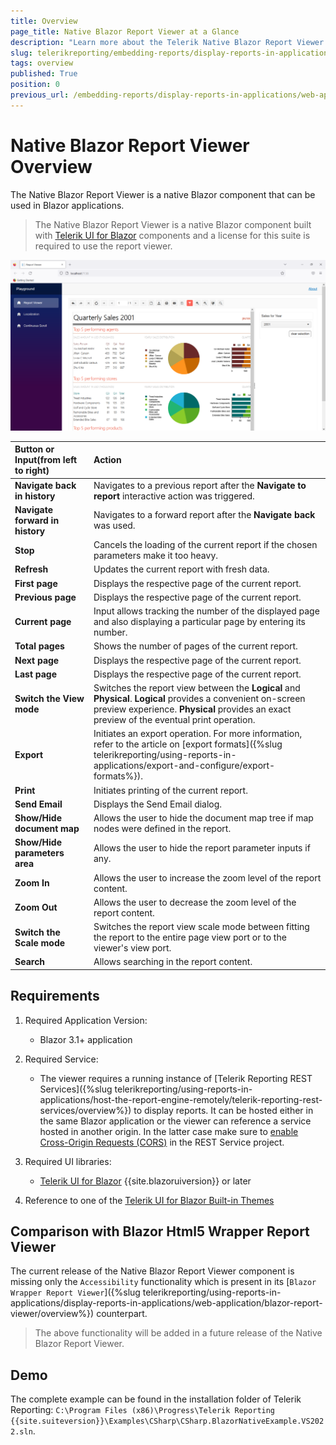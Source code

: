 ```yaml
---
title: Overview
page_title: Native Blazor Report Viewer at a Glance
description: "Learn more about the Telerik Native Blazor Report Viewer requirements, user interface, and available functionalities."
slug: telerikreporting/embedding-reports/display-reports-in-applications/web-application/native-blazor-report-viewer/overview
tags: overview
published: True
position: 0
previous_url: /embedding-reports/display-reports-in-applications/web-application/native-blazor-report-viewer/
---
```


<style>
table th:first-of-type {
	width: 25%;
}
table th:nth-of-type(2) {
	width: 75%;
}
</style>

# Native Blazor Report Viewer Overview

The Native Blazor Report Viewer is a native Blazor component that can be used in Blazor applications.

> The Native Blazor Report Viewer is a native Blazor component built with [Telerik UI for Blazor](https://www.telerik.com/blazor-ui) components and a license for this suite is required to use the report viewer.

![The preview of the demo report Dashboard in the Native Blazor Report Viewer in Firefox browser](../images/NativeBlazorReportViewer/NativeBlazorReportViewer.png)

|Button or Input(from left to right)|Action
|:---|:---
|__Navigate back in history__|Navigates to a previous report after the **Navigate to report** interactive action was triggered. 
|__Navigate forward in history__|Navigates to a forward report after the **Navigate back** was used.
|__Stop__|Cancels the loading of the current report if the chosen parameters make it too heavy. 
|__Refresh__|Updates the current report with fresh data.
|__First page__|Displays the respective page of the current report.
|__Previous page__|Displays the respective page of the current report.
|__Current page__|Input allows tracking the number of the displayed page and also displaying a particular page by entering its number.
|__Total pages__|Shows the number of pages of the current report.
|__Next page__|Displays the respective page of the current report.
|__Last page__|Displays the respective page of the current report.
|__Switch the View mode__|Switches the report view between the __Logical__ and __Physical__. __Logical__ provides a convenient on-screen preview experience. __Physical__ provides an exact preview of the eventual print operation.
|__Export__|Initiates an export operation. For more information, refer to the article on [export formats]({%slug telerikreporting/using-reports-in-applications/export-and-configure/export-formats%}). 
|__Print__|Initiates printing of the current report.
|__Send Email__|Displays the Send Email dialog.
|__Show/Hide document map__|Allows the user to hide the document map tree if map nodes were defined in the report.
|__Show/Hide parameters area__|Allows the user to hide the report parameter inputs if any.
|__Zoom In__|Allows the user to increase the zoom level of the report content.
|__Zoom Out__|Allows the user to decrease the zoom level of the report content.
|__Switch the Scale mode__|Switches the report view scale mode between fitting the report to the entire page view port or to the viewer's view port.
|__Search__|Allows searching in the report content.

## Requirements

1. Required Application Version:

	+ Blazor 3.1+ application

1. Required Service:

	+ The viewer requires a running instance of [Telerik Reporting REST Services]({%slug telerikreporting/using-reports-in-applications/host-the-report-engine-remotely/telerik-reporting-rest-services/overview%}) to display reports. It can be hosted either in the same Blazor application or the viewer can reference a service hosted in another origin. In the latter case make sure to [enable Cross-Origin Requests (CORS)](https://learn.microsoft.com/en-us/aspnet/core/security/cors?view=aspnetcore-3.1) in the REST Service project.

1. Required UI libraries:

	+ [Telerik UI for Blazor](https://docs.telerik.com/blazor-ui/introduction) {{site.blazoruiversion}} or later

1. Reference to one of the [Telerik UI for Blazor Built-in Themes](https://docs.telerik.com/blazor-ui/styling-and-themes/overview)

## Comparison with Blazor Html5 Wrapper Report Viewer

The current release of the Native Blazor Report Viewer component is missing only the `Accessibility` functionality which is present in its [`Blazor Wrapper Report Viewer`]({%slug telerikreporting/using-reports-in-applications/display-reports-in-applications/web-application/blazor-report-viewer/overview%}) counterpart.

> The above functionality will be added in a future release of the Native Blazor Report Viewer.

## Demo

The complete example can be found in the installation folder of Telerik Reporting: `C:\Program Files (x86)\Progress\Telerik Reporting {{site.suiteversion}}\Examples\CSharp\CSharp.BlazorNativeExample.VS2022.sln`.

